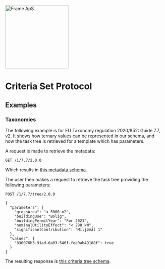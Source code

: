 <img alt="Frame ApS" src="https://openframe-public.s3.eu-west-1.amazonaws.com/assets/logo-text-google-admin.png" width="200" />

# Criteria Set Protocol

## Examples
### Taxonomies
The following example is for EU Taxonomy regulation 2020/852: Guide 7.7, v2. It shows how ternary values can be represented
in our schema, and how the task tree is retrieved for a template which has parameters.

A request is made to retrieve the metadata:
```
GET /1/7.7/2.0.0
```

Which results in [this metadata schema](metadata.json).

The user then makes a request to retrieve the task tree providing the following parameters:

```
POST /1/7.7/tree/2.0.0
```
```json5
{
  "parameters": {
    "grossArea": "< 5000 m2",
    "buildingUse": "Bolig",
    "buildingPermitYear": "Før 2021",
    "nominalUtilityEffect": "< 290 kW",
    "significantContribution": "Miljømål 1"
  },
  "values": {
    "830076b3-91ad-6a03-546f-fee0ab49188f": true
  }
}
```

The resulting response is [this criteria tree schema](criteria-tree.json).
